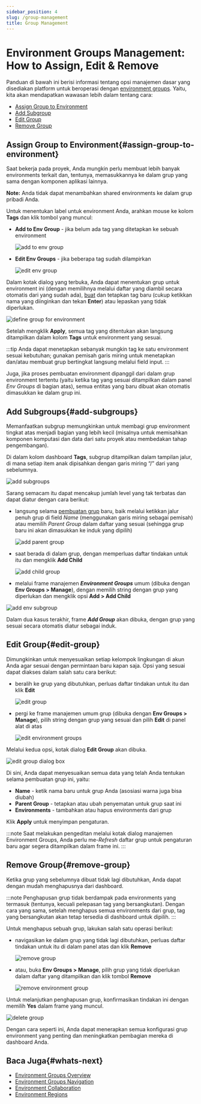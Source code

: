 ```yaml
---
sidebar_position: 4
slug: /group-management
title: Group Management
---
```

# Environment Groups Management: How to Assign, Edit & Remove

Panduan di bawah ini berisi informasi tentang opsi manajemen dasar yang disediakan platform untuk beroperasi dengan [environment groups](<https://docs.dewacloud.com/docs/environment-groups>). Yaitu, kita akan mendapatkan wawasan lebih dalam tentang cara:

  * [Assign Group to Environment](<https://docs.dewacloud.com/docs/#assign-group>)
  * [Add Subgroup](<https://docs.dewacloud.com/docs/#add-subgroup>)
  * [Edit Group](<https://docs.dewacloud.com/docs/#edit-group>)
  * [Remove Group](<https://docs.dewacloud.com/docs/#remove-group>)

## Assign Group to Environment{#assign-group-to-environment}

Saat bekerja pada proyek, Anda mungkin perlu membuat lebih banyak environments terkait dan, tentunya, memasukkannya ke dalam grup yang sama dengan komponen aplikasi lainnya.

**Note:** Anda tidak dapat menambahkan shared environments ke dalam grup pribadi Anda.

Untuk menentukan label untuk environment Anda, arahkan mouse ke kolom **Tags** dan klik tombol yang muncul:

  * **Add to Env Group** \- jika belum ada tag yang ditetapkan ke sebuah environment 

    <img src="https://assets.dewacloud.com/dewacloud-docs/environment-management/environment-groups/group-management/01%20(1).png" alt="add to env group" max-width="100%"/>

  * **Edit Env Groups** \- jika beberapa tag sudah dilampirkan 

    <img src="https://assets.dewacloud.com/dewacloud-docs/environment-management/environment-groups/group-management/02.png" alt="edit env group" max-width="100%"/>

Dalam kotak dialog yang terbuka, Anda dapat menentukan grup untuk environment ini (dengan memilihnya melalui daftar yang diambil secara otomatis dari yang sudah ada), [buat](<https://docs.dewacloud.com/docs/environment-groups-creation>) dan tetapkan tag baru (cukup ketikkan nama yang diinginkan dan tekan **Enter**) atau lepaskan yang tidak diperlukan.

<img src="https://assets.dewacloud.com/dewacloud-docs/environment-management/environment-groups/group-management/03.png" alt="define group for environment" max-width="100%"/>

Setelah mengklik **Apply**, semua tag yang ditentukan akan langsung ditampilkan dalam kolom **Tags** untuk environment yang sesuai.

:::tip 
Anda dapat menetapkan sebanyak mungkin tag ke satu environment sesuai kebutuhan; gunakan pemisah garis miring untuk menetapkan dan/atau membuat grup bertingkat langsung melalui field input.
:::

Juga, jika proses pembuatan environment dipanggil dari dalam grup environment tertentu (yaitu ketika tag yang sesuai ditampilkan dalam panel _Env Groups_ di bagian atas), semua entitas yang baru dibuat akan otomatis dimasukkan ke dalam grup ini.

## Add Subgroups{#add-subgroups}

Memanfaatkan subgrup memungkinkan untuk membagi grup environment tingkat atas menjadi bagian yang lebih kecil (misalnya untuk memisahkan komponen komputasi dan data dari satu proyek atau membedakan tahap pengembangan).

Di dalam kolom dashboard **Tags**, subgrup ditampilkan dalam tampilan jalur, di mana setiap item anak dipisahkan dengan garis miring “/” dari yang sebelumnya.

<img src="https://assets.dewacloud.com/dewacloud-docs/environment-management/environment-groups/group-management/04.png" alt="add subgroups" max-width="100%"/>

Sarang semacam itu dapat mencakup jumlah level yang tak terbatas dan dapat diatur dengan cara berikut:

  * langsung selama [pembuatan grup](<https://docs.dewacloud.com/docs/environment-groups-creation>) baru, baik melalui ketikkan jalur penuh grup di field _Name_ (menggunakan garis miring sebagai pemisah) atau memilih _Parent Group_ dalam daftar yang sesuai (sehingga grup baru ini akan dimasukkan ke induk yang dipilih) 

    <img src="https://assets.dewacloud.com/dewacloud-docs/environment-management/environment-groups/group-management/05.png" alt="add parent group" max-width="100%"/>

  * saat berada di dalam grup, dengan memperluas daftar tindakan untuk itu dan mengklik **Add Child** 

    <img src="https://assets.dewacloud.com/dewacloud-docs/environment-management/environment-groups/group-management/06.png" alt="add child group" max-width="100%"/>

  * melalui frame manajemen _**Environment Groups**_ umum (dibuka dengan **Env Groups > Manage**), dengan memilih string dengan grup yang diperlukan dan mengklik opsi **Add > Add Child**

<img src="https://assets.dewacloud.com/dewacloud-docs/environment-management/environment-groups/group-management/07.png" alt="add env subgroup" max-width="100%"/>

Dalam dua kasus terakhir, frame _**Add Group**_ akan dibuka, dengan grup yang sesuai secara otomatis diatur sebagai induk.

## Edit Group{#edit-group}

Dimungkinkan untuk menyesuaikan setiap kelompok lingkungan di akun Anda agar sesuai dengan permintaan baru kapan saja. Opsi yang sesuai dapat diakses dalam salah satu cara berikut:

  * beralih ke grup yang dibutuhkan, perluas daftar tindakan untuk itu dan klik **Edit** 

    <img src="https://assets.dewacloud.com/dewacloud-docs/environment-management/environment-groups/group-management/08.png" alt="edit group" max-width="100%"/>

  * pergi ke frame manajemen umum grup (dibuka dengan **Env Groups > Manage**), pilih string dengan grup yang sesuai dan pilih **Edit** di panel alat di atas 

    <img src="https://assets.dewacloud.com/dewacloud-docs/environment-management/environment-groups/group-management/09.png" alt="edit environment groups" max-width="100%"/>

Melalui kedua opsi, kotak dialog **Edit Group** akan dibuka.

<img src="https://assets.dewacloud.com/dewacloud-docs/environment-management/environment-groups/group-management/10.png" alt="edit group dialog box" max-width="100%"/>

Di sini, Anda dapat menyesuaikan semua data yang telah Anda tentukan selama pembuatan grup ini, yaitu:

  * **Name** \- ketik nama baru untuk grup Anda (asosiasi warna juga bisa diubah)
  * **Parent Group** \- tetapkan atau ubah penyematan untuk grup saat ini
  * **Environments** \- tambahkan atau hapus environments dari grup

Klik **Apply** untuk menyimpan pengaturan.

:::note 
Saat melakukan pengeditan melalui kotak dialog manajemen Environment Groups, Anda perlu me-_Refresh_ daftar grup untuk pengaturan baru agar segera ditampilkan dalam frame ini.
:::

## Remove Group{#remove-group}

Ketika grup yang sebelumnya dibuat tidak lagi dibutuhkan, Anda dapat dengan mudah menghapusnya dari dashboard.

:::note 
Penghapusan grup tidak berdampak pada environments yang termasuk (tentunya, kecuali pelepasan tag yang bersangkutan). Dengan cara yang sama, setelah menghapus semua environments dari grup, tag yang bersangkutan akan tetap tersedia di dashboard untuk dipilih.
:::

Untuk menghapus sebuah grup, lakukan salah satu operasi berikut:

  * navigasikan ke dalam grup yang tidak lagi dibutuhkan, perluas daftar tindakan untuk itu di dalam panel atas dan klik **Remove** 

    <img src="https://assets.dewacloud.com/dewacloud-docs/environment-management/environment-groups/group-management/11.png" alt="remove group" max-width="100%"/>

  * atau, buka **Env Groups > Manage**, pilih grup yang tidak diperlukan dalam daftar yang ditampilkan dan klik tombol **Remove** 

    <img src="https://assets.dewacloud.com/dewacloud-docs/environment-management/environment-groups/group-management/12.png" alt="remove environment group" max-width="100%"/>

Untuk melanjutkan penghapusan grup, konfirmasikan tindakan ini dengan memilih **Yes** dalam frame yang muncul. 

<img src="https://assets.dewacloud.com/dewacloud-docs/environment-management/environment-groups/group-management/13.png" alt="delete group" max-width="100%"/>

Dengan cara seperti ini, Anda dapat menerapkan semua konfigurasi grup environment yang penting dan meningkatkan pembagian mereka di dashboard Anda.

## Baca Juga{#whats-next}

  * [Environment Groups Overview](<https://docs.dewacloud.com/docs/environment-groups/>)
  * [Environment Groups Navigation](<https://docs.dewacloud.com/docs/environment-groups-navigation/>)
  * [Environment Collaboration](<https://docs.dewacloud.com/docs/share-environment/>)
  * [Environment Regions](<https://docs.dewacloud.com/docs/environment-regions/>)